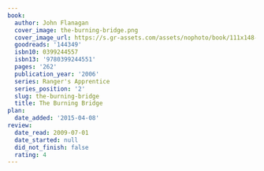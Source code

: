 ```yaml
---
book:
  author: John Flanagan
  cover_image: the-burning-bridge.png
  cover_image_url: https://s.gr-assets.com/assets/nophoto/book/111x148-bcc042a9c91a29c1d680899eff700a03.png
  goodreads: '144349'
  isbn10: 0399244557
  isbn13: '9780399244551'
  pages: '262'
  publication_year: '2006'
  series: Ranger's Apprentice
  series_position: '2'
  slug: the-burning-bridge
  title: The Burning Bridge
plan:
  date_added: '2015-04-08'
review:
  date_read: 2009-07-01
  date_started: null
  did_not_finish: false
  rating: 4
---
```

